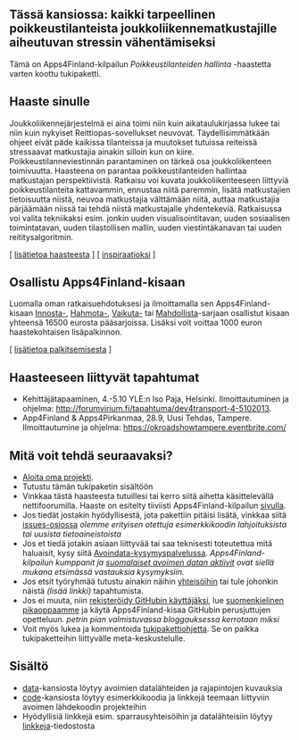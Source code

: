 ## Tässä kansiossa: kaikki tarpeellinen poikkeustilanteista joukkoliikennematkustajille aiheutuvan stressin vähentämiseksi

Tämä on Apps4Finland-kilpailun _Poikkeustilanteiden hallinta_ -haastetta varten koottu tukipaketti. 


## Haaste sinulle

Joukkoliikennejärjestelmä ei aina toimi niin kuin aikataulukirjassa lukee tai
niin kuin nykyiset Reittiopas-sovellukset neuvovat. Täydellisimmätkään ohjeet
eivät päde kaikissa tilanteissa ja muutokset tutuissa reiteissä stressaavat
matkustajia ainakin silloin kun on kiire. Poikkeustilanneviestinnän parantaminen
on tärkeä osa joukkoliikenteen toimivuutta. Haasteena on parantaa poikkeustilanteiden
hallintaa matkustajan perspektiivistä. Ratkaisu voi kuvata joukkoliikenteeseen
liittyviä poikkeustilanteita kattavammin, ennustaa niitä paremmin, lisätä
matkustajien tietoisuutta niistä, neuvoa matkustajia välttämään niitä, auttaa
matkustajia pärjäämään niissä tai tehdä niistä matkustajalle yhdentekeviä.
Ratkaisussa voi valita tekniikaksi esim. jonkin uuden visualisointitavan,
uuden sosiaalisen toimintatavan, uuden tilastollisen mallin, uuden
viestintäkanavan tai uuden reititysalgoritmin.

[ [lisätietoa haasteesta](taustatietoa.md) ] [ [inspiraatioksi](inspiraatioksi.md) ]

## Osallistu Apps4Finland-kisaan

Luomalla oman ratkaisuehdotuksesi ja ilmoittamalla sen Apps4Finland-kisaan
[Innosta-](), [Hahmota-](), [Vaikuta-]() tai [Mahdollista]()-sarjaan osallistut kisaan yhteensä 16500 eurosta
pääsarjoissa. Lisäksi voit voittaa 1000 euron haastekohtaisen lisäpalkinnon.

[ [lisätietoa palkitsemisesta](palkitsemisesta.md) ]

## Haasteeseen liittyvät tapahtumat

* Kehittäjätapaaminen, 4.-5.10 YLE:n Iso Paja, Helsinki. Ilmoittautuminen ja ohjelma: http://forumvirium.fi/tapahtuma/dev4transport-4-5102013.
* App4Finland & Apps4Pirkanmaa, 28.9, Uusi Tehdas, Tampere. Ilmoittautumine ja ohjelma: https://okroadshowtampere.eventbrite.com/

## Mitä voit tehdä seuraavaksi?

- [Aloita oma projekti]().
- Tutustu tämän tukipaketin sisältöön
- Vinkkaa tästä haasteesta tutuillesi tai kerro siitä aihetta käsittelevällä nettifoorumilla. Haaste on esitelty tiiviisti Apps4Finland-kilpailun [sivulla](http://apps4finland.fi).
- Jos tiedät jostakin hyödyllisestä, jota pakettiin pitäisi lisätä, vinkkaa siitä [issues-osiossa](https://github.com/apps4finland/haaste-hsl-poikkeustiedot/issues?state=open) _olemme erityisen otettuja esimerkkikoodin lahjoituksista tai uusista tietoaineistoista_
- Jos et tiedä jotakin asiaan liittyvää tai saa teknisesti toteutettua mitä haluaisit, kysy siitä [Avoindata-kysymyspalvelussa](http://avoindata.net/). _Apps4Finland-kilpailun kumppanit ja [suomalaiset avoimen datan aktiivit](https://www.facebook.com/groups/fi.okfn/) ovat siellä mukana etsimässä vastauksia kysymyksiin._
- Jos etsit työryhmää tutustu ainakin näihin [yhteisöihin](https://github.com/apps4finland/haaste-hsl-poikkeustiedot/blob/master/data/linkkeja.md) tai tule johonkin näistä _(lisää linkki)_ tapahtumista.
- Jos ei muuta, niin [rekisteröidy GitHubin käyttäjäksi](https://github.com/signup), lue [suomenkielinen pikaoppaamme](https://github.com/apps4finland/github-ohje) ja käytä Apps4Finland-kisaa GitHubin perusjuttujen opetteluun. _petrin pian valmistuvassa bloggauksessa kerrotaan miksi_
- Voit myös lukea ja kommentoida [tukipakettiohjetta](https://github.com/apps4finland/tukipakettiohje). Se on paikka tukipaketteihin liittyvälle meta-keskustelulle.


## Sisältö
- [data](https://github.com/apps4finland/haaste-hsl-poikkeustiedot/tree/master/data)-kansiosta löytyy avoimien datalähteiden ja rajapintojen kuvauksia
- [code](https://github.com/apps4finland/haaste-hsl-poikkeustiedot/tree/master/code)-kansiosta löytyy esimerkkikoodia ja linkkejä teemaan liittyviin avoimen lähdekoodin projekteihin
- Hyödyllisiä linkkejä esim. sparrausyhteisöihin ja datalähteisiin löytyy [linkkeja](https://github.com/apps4finland/haaste-hsl-poikkeustiedot/blob/master/data/linkkeja.md)-tiedostosta
